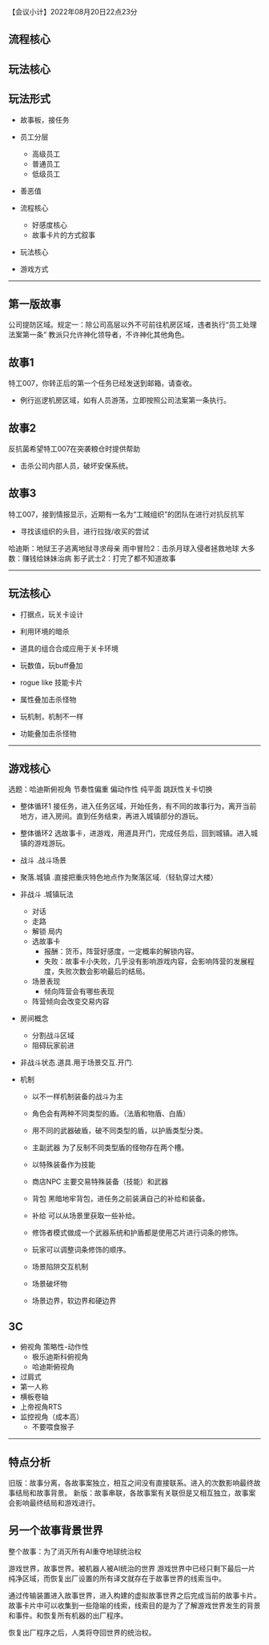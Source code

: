 【会议小计】2022年08月20日22点23分

## 流程核心

## 玩法核心

## 玩法形式

- 故事板，接任务

- 员工分层
    - 高级员工
    - 普通员工
    - 低级员工

- 善恶值

- 流程核心
    - 好感度核心
    - 故事卡片的方式叙事
- 玩法核心

- 游戏方式

---

## 第一版故事

公司提防区域。规定一：除公司高层以外不可前往机房区域，违者执行“员工处理法案第一条”
教派只允许神化领导者，不许神化其他角色。

## 故事1
特工007，你转正后的第一个任务已经发送到邮箱，请查收。
- 例行巡逻机房区域，如有人员游荡，立即按照公司法案第一条执行。

## 故事2
反抗菌希望特工007在突袭粮仓时提供帮助
- 击杀公司内部人员，破坏安保系统。

## 故事3
特工007，接到情报显示，近期有一名为“工贼组织”的团队在进行对抗反抗军
- 寻找该组织的头目，进行拉拢/收买的尝试

哈迪斯：地狱王子逃离地狱寻求母亲
雨中冒险2：击杀月球入侵者拯救地球
大多数：赚钱给妹妹治病
影子武士2：打完了都不知道故事

---

## 玩法核心

- 打据点，玩关卡设计
- 利用环境的暗杀
- 道具的组合合成应用于关卡环境

- 玩数值，玩buff叠加
- rogue like 技能卡片
- 属性叠加击杀怪物

- 玩机制，机制不一样
- 功能叠加击杀怪物

---

## 游戏核心

选题：哈迪斯俯视角 节奏性偏重 偏动作性 纯平面 跳跃性关卡切换 

- 整体循环1 接任务，进入任务区域，开始任务，有不同的故事行为，离开当前地方，进入房间。直到任务结束，再进入城镇部分的游玩。
- 整体循环2 选故事卡，进游戏，用道具开门，完成任务后，回到城镇。进入城镇的游戏游玩。

- 战斗      .战斗场景
- 聚落.城镇 .直接把重庆特色地点作为聚落区域.（轻轨穿过大楼）
- 非战斗    .城镇玩法
    - 对话
    - 走路
    - 解锁 局内
    - 选故事卡
        - 报酬：货币，阵营好感度，一定概率的解锁内容。
        - 失败：故事卡小失败，几乎没有影响游戏内容，会影响阵营的发展程度，失败次数会影响最后的结局。
    - 场景表现
        - 倾向阵营会有哪些表现
    - 阵营倾向会改变交易内容

- 房间概念
    - 分割战斗区域
    - 阻碍玩家前进

- 非战斗状态.道具.用于场景交互.开门.

- 机制
    - 以不一样机制装备的战斗为主

    - 角色会有两种不同类型的盾。（法盾和物盾、白盾）
    - 用不同的武器破盾，破不同类型的盾，以护盾类型分类。
    - 主副武器 为了反制不同类型盾的怪物存在两个槽。

    - 以特殊装备作为技能
    - 商店NPC 主要交易特殊装备（技能）和武器
    - 背包 黑暗地牢背包，进任务之前装满自己的补给和装备。
    - 补给 可以从场景里获取一些补给。
    
    - 修饰者模式做成一个武器系统和护盾都是使用芯片进行词条的修饰。
    - 玩家可以调整词条修饰的顺序。

    - 场景陷阱交互机制
    - 场景破坏物
    - 场景边界，软边界和硬边界
    

## 3C

- 俯视角 策略性-动作性
    - 极乐迪斯科俯视角 
    - 哈迪斯俯视角
- 过肩式
- 第一人称
- 横板卷轴
- 上帝视角RTS
- 监控视角（成本高）
    - 不要喂食猴子

---

## 特点分析

旧版：故事分离，各故事案独立，相互之间没有直接联系。进入的次数影响最终故事结局和故事背景。
新版：故事串联，各故事案有关联但是又相互独立，故事案会影响最终结局和游戏进行。

## 另一个故事背景世界


整个故事：为了消灭所有AI重夺地球统治权

游戏世界，故事世界。被机器人被AI统治的世界
游戏世界中已经只剩下最后一片纯净区域，而恢复出厂设置的所有译文就存在于故事世界的线索当中。

通过传输装置进入故事世界，进入构建的虚拟故事世界之后完成当前的故事卡片。
故事卡片中可以收集到一些隐喻的线索，线索目的是为了了解游戏世界发生的背景和事件。和恢复所有机器的出厂程序。

恢复出厂程序之后，人类将夺回世界的统治权。

